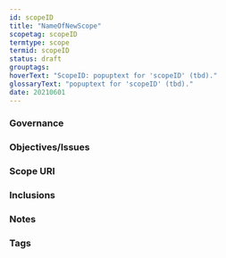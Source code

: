 ```yaml
---
id: scopeID
title: "NameOfNewScope"
scopetag: scopeID
termtype: scope
termid: scopeID
status: draft
grouptags:
hoverText: "ScopeID: popuptext for 'scopeID' (tbd)."
glossaryText: "popuptext for 'scopeID' (tbd)."
date: 20210601
---
```

<!--A scope is something within which concepts can be associated with terms, thereby creating a vocabulary that can be used to meaningfully express ideas, arguments, etc.
Please fill in the placeholders in this file as follows:
- `<existing-scopeID>`: identifier of the scope in which the term is defined;
- `<new-subscopeID>`: identifier of the subscope being defined;
- `<New Scope>`: human readable text that identifies the new subscope;
-->

### Governance
<!--This section identifies the organizational body (Jurisdiction) that governs the scope. Optionally, a reference to the governance framework/procedures may be made.-->

### Objectives/Issues
<!--State the purpose for having the scope in terms of objectives that are aimed for and/or issues that are to be addressed.-->

### Scope URI
<!--Optionally specify the URI by which this scope may be identified-->

### Inclusions
<!--This scope may include other scopes, which means that everything in that other scope is also considered part of this scope. In case of collisions, this scope MUST provide a means to resolve such conflicts without modifying anything in included scopes. For eSSIF-Lab, we include `essifLabTerminology`-->

### Notes
<!--Anything els that's worth mentioning.-->

### Tags
<!--Add hash tags here that allow us to group concepts in useful ways.-->

<!--
---
### Footnotes

[//]: # This (optional) section contains any footnotes that may have been specified in the text above.

[^1]: the text for footnote [^1] goes here.

-->
